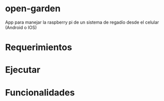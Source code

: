 # open-garden
App para manejar la raspberry pi de un sistema de regadío desde el celular (Android o IOS)

# Requerimientos 


# Ejecutar 


# Funcionalidades 


